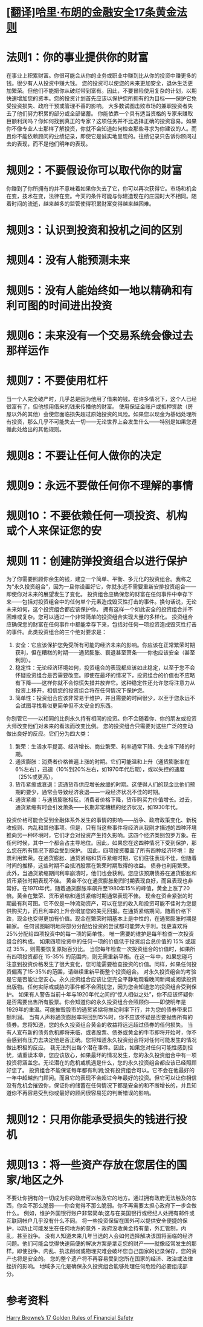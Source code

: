 # [[翻译]哈里·布朗的金融安全17条黄金法则](https://github.com/zzy131250/gitblog/issues/55)

# 法则1：你的事业提供你的财富
在事业上积累财富。你很可能会从你的业务或职业中赚到比从你的投资中赚更多的钱。很少有人从投资中赚大钱。
您的投资可以使您的未来更加安全，退休生活更加繁荣。但他们不能把你从破烂带到富有。因此，不要冒险使用复杂的计划，以期快速增加您的资本。您的投资计划首先应该以保护您所拥有的为目标——保护它免受投资损失、政府干预或管理不善的影响。
大多数试图击败市场的兼职投资者失去了他们努力积累的部分或全部储蓄。
你能依靠一个具有适当资格的专家来赚取巨额利润吗？你如何找到真正的专家？这项任务并不比选择正确的投资容易。如果你不像专业人士那样了解投资，你就不会知道如何检查那些寻求为你建议的人。而且你不能依赖顾问的业绩记录，即使它是诚实地呈现的。往绩记录只告诉你顾问过去的表现，而不是他们明年的表现。
# 规则2：不要假设你可以取代你的财富
你赚到了你所拥有的并不意味着如果你失去了它，你可以再次获得它。市场和机会在变，技术在变，法律在变。今天的条件可能与你建造现在的庄园时大不相同。随着时间的流逝，越来越多的监管使得积累财富变得越来越困难。
# 规则3：认识到投资和投机之间的区别
# 规则4：没有人能预测未来
# 规则5：没有人能始终如一地以精确和有利可图的时间进出投资
# 规则6：未来没有一个交易系统会像过去那样运作
# 规则7：不要使用杠杆
当一个人完全破产时，几乎总是因为他用了借来的钱。在许多情况下，这个人已经很富有了，但他想用借来的钱来传播他的财富。
使用保证金账户或抵押贷款（房屋以外的其他）会使您面临损失超过原始投资的风险。如果您以现金为基础处理所有投资，那么几乎不可能失去一切——无论世界上会发生什么——特别是如果您遵循此处给出的其他规则。
# 规则8：不要让任何人做你的决定
# 规则9：永远不要做任何你不理解的事情
# 规则10：不要依赖任何一项投资、机构或个人来保证您的安
# 规则 11：创建防弹投资组合以进行保护
为了你需要照顾你余生的钱，建立一个简单、平衡、多元化的投资组合。我称之为“永久投资组合”，因为一旦你设置好它，你就永远不需要重新安排投资组合——即使你对未来的展望发生了变化。
投资组合应确保您的财富在任何事件中幸存下来——包括对投资组合中的任何单个元素造成毁灭性打击的事件。换句话说，无论未来如何，这个投资组合都应该保护你。
拥有这样一个如此安全的投资组合并不困难或复杂。您可以通过一个非常简单的投资组合实现大量的多样化。
投资组合应确保您的财富在任何事件中都能幸存下来，包括对任何一项投资造成毁灭性打击的事件。此类投资组合的三个绝对要求是：
1. 安全：它应该保护您免受所有可能的经济未来的影响。你应该在正常繁荣时期获利，但在糟糕的时期——通货膨胀、衰退甚至萧条——你也应该安全（甚至利润）。
2. 稳定性：无论经济环境如何，投资组合的表现都应该如此稳定，以至于您不会怀疑投资组合是否需要改变。即使在最坏的情况下，投资组合的价值也不应略有下降——这样你就不会惊慌失措并放弃它。这种稳定性还允许您将注意力从投资上移开，相信您的投资组合将在任何情况下保护您。
3. 简单性：投资组合应该非常易于维护，并且需要的时间很少，以至于您永远不会试图寻找看似更简单但不太安全的东西。

你别管它——以相同的比例永久持有相同的投资。你不会随着你、你的朋友或投资大师改变他们对未来的看法而改变比例。
您的投资组合只需要对这些广泛的变动做出良好的反应。它们分为四大类：
1. 繁荣：生活水平提高、经济增长、商业繁荣、利率通常下降、失业率下降的时期。
2. 通货膨胀：消费者价格普遍上涨的时期。它们可能温和上升（通货膨胀率在6%左右），迅速（10%到20%左右，如1970年代后期），或以失控的速度（25%或更高）。
3. 货币紧缩或衰退：流通货币供应增长放缓的时期。这使得人们的现金比他们预期的要少，通常会导致经济衰退——一段经济状况不佳的时期。
4. 通货紧缩：与通货膨胀相反。消费者价格下降，货币购买力价值增长。过去，通货紧缩有时会引发萧条——长期非常糟糕的经济状况，如1930年代。

投资价格可能会受到金融体系外发生的事情的影响——战争、政府政策变化、新税收规则、内乱和其他事项。但是，只有当这些事件将经济从我刚才描述的四种环境推向另一种环境时，它们才会对投资产生持久影响。这四个经济类别包罗万象。在任何时候，其中一个都会占主导地位。因此，如果您在这四种情况下受到保护，那么您在所有情况下都会受到保护。
因此，四项投资覆盖了所有四种经济环境：
股票利用繁荣。在通货膨胀、通货紧缩和货币紧缩时期，它们往往表现不佳，但随着时间的推移，这些时期不会抵消股票在繁荣时期取得的收益。
债券也利用繁荣。此外，当通货紧缩期间利率崩溃时，他们也会获利。您应该预期债券在通货膨胀和货币紧张时期表现不佳。
黄金不仅在通货膨胀剧烈时期表现良好，而且表现也非常好。在1970年代，随着通货膨胀率飙升至1980年15%的峰值，黄金上涨了20倍。黄金在繁荣、货币紧缩和通货紧缩时期通常表现不佳。
现金在资金紧张的时期最有利可图。它不仅是一种流动资产，可以在您的收入和投资可能不佳时为您提供购买力，而且利率的上升会增加您的美元回报。在通货紧缩期间，随着价格下跌，现金也变得更加有价值。现金在繁荣时期基本上是中性的，在通货膨胀时期是输家。
任何试图聪明地将部分分配给投资的尝试都可能弊大于利。我更喜欢将25%分配给四项投资中的每一项的简单性。
唯一需要的维护是每年检查一次投资组合的构成。
如果四项投资中的任何一项的价值低于投资组合总价值的 15% 或超过 35%，则需要恢复原始百分比。
当您每年检查一次投资组合的价值时，如果所有四项投资都在 15-35% 的范围内，则无需重新平衡。在这一年中，如果您碰巧注意到投资价格发生了很大变化，您可能需要检查投资的价值。同样，如果任何投资偏离了15-35%的范围，请继续重新平衡整个投资组合。
对永久投资组合的考验是它是否能让您安心。永久投资组合应该让您完全平静地观看晚间新闻或阅读投资出版物。任何实际或威胁的事件都不会困扰您，因为您会知道您的投资组合受到保护。
如果有人警告当前十年与1920年代之间的“惊人相似之处”，你不应该怀疑你是否需要出售所有股票。你会知道你的永久投资组合会照顾你——即使明年是1929年的重温。可能摧毁股市的通货紧缩将推动利率下行，并为您的债券带来巨额利润。
当有人声称通货膨胀率将回到15%时，你不应该怀疑是否要抛售所有的债券。您将知道，您的永久投资组合黄金的收益将远远超过债券的任何损失。
当有人宣布新的债务危机即将来临，或者股票、债券或黄金的牛市即将开始时，你不会感到有压力去决定他是否正确。您将知道永久投资组合将对任何可能发生的情况做出积极的反应。
我无法列出每个潜在事件。因此，如果您对任何可能性感到担忧，请重读本章，您应该放心，如果最坏的情况发生，您的永久投资组合中有一项投资将涵盖您。无论潜在的危机或机遇是什么，您的永久投资组合都应该已经照顾好您了。
投资组合不能保证每年都有利润;没有投资组合可以。它不会在他最好的一年中超越热门顾问。而且它的表现不会超过今年最好的投资。但它可以让你相信没有危机会摧毁你，保证你的储蓄在任何情况下都是安全的和不断增长的，并且知道你不再容易受到你或最好的顾问很容易犯的判断错误的影响。
# 规则12：只用你能承受损失的钱进行投机
# 规则13：将一些资产存放在您居住的国家/地区之外
不要让你拥有的一切成为你的政府可以触及它的地方。通过拥有政府无法触及的东西，你会不那么脆弱——你会觉得不那么脆弱。你不再需要太担心政府下一步会做什么。
例如，维护外国银行账户非常简单;这与在美国银行或经纪人处拥有邮件或互联网帐户几乎没有什么不同。
将一些投资保留在国外可以提供安全便捷的保护，以防止可能发生在任何地方的意外 - 政府没收黄金持有量，外汇管制，内乱，甚至战争。
没有人知道未来几年当选的人会如何选择解决该国将面临的经济问题。他们可能会觉得快速简便的解决方案是拿走您的财产——就像经常发生的那样。即使战争、内乱、执法削弱或物理灾难会破坏您自己国家的记录保存，您的资产也将是安全的。
您的整个遗产将不再容易受到您所在国家的经济、政治或法律挫折的影响。
地域多元化是确保永久投资组合能够处理任何危险的必要组成部分。
# 参考资料
[Harry Browne’s 17 Golden Rules of Financial Safety
](https://thetaoofwealth.wordpress.com/2013/02/17/harry-brownes-17-golden-rules-of-financial-safety/)